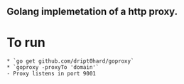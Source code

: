 ## Golang implemetation of a http proxy.

# To run 

    * `go get github.com/dript0hard/goproxy`
    * `goproxy -proxyTo 'domain'`
    - Proxy listens in port 9001
